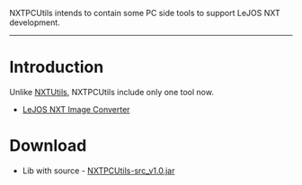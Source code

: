 NXTPCUtils intends to contain some PC side tools to support LeJOS NXT development.

---

# Introduction #
Unlike [NXTUtils](NXTUtils.md), NXTPCUtils include only one tool now.

  * [LeJOS NXT Image Converter](NXTImageConverter.md)


# Download #
  * Lib with source - [NXTPCUtils-src\_v1.0.jar](http://nxtprojects.googlecode.com/files/NXTPCUtils-src_v1.0.jar)